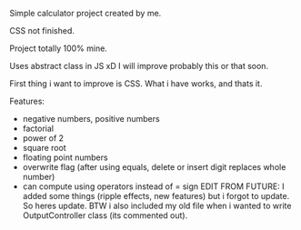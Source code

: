Simple calculator project created by me.

CSS not finished.

Project totally 100% mine.

Uses abstract class in JS xD
I will improve probably this or that soon.

First thing i want to improve is CSS. What i have works, and thats it.

Features:
- negative numbers, positive numbers
- factorial
- power of 2
- square root
- floating point numbers
- overwrite flag (after using equals, delete or insert digit replaces whole number)
- can compute using operators instead of = sign
EDIT FROM FUTURE: I added some things (ripple effects, new features) but i forgot to update. So heres update.
BTW i also included my old file when i wanted to write OutputController class (its commented out).

